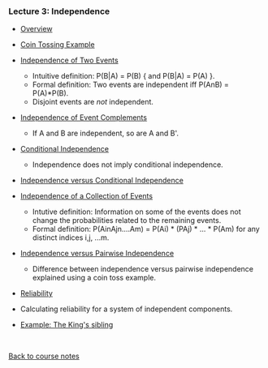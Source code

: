 
### Lecture 3: Independence

* [Overview](https://www.youtube.com/watch?v=mqr5oANeEI8)

* [Coin Tossing Example](https://www.youtube.com/watch?v=v4k4ep3lSwc)

* [Independence of Two Events](https://www.youtube.com/watch?v=Bbn_sSLenYk)
  * Intuitive definition: P(B|A) = P(B) { and P(B|A) = P(A) }.
  * Formal definition: Two events are independent iff P(AnB) = P(A)*P(B).
  * Disjoint events are _not_ independent.

* [Independence of Event Complements](https://www.youtube.com/watch?v=VvrecTHAWRU)
  * If A and B are independent, so are A and B'.

* [Conditional Independence](https://www.youtube.com/watch?v=yXV15izY1dQ)
  * Independence does not imply conditional independence.

* [Independence versus Conditional Independence](https://www.youtube.com/watch?v=Ac8KiNC0zM0)

* [Independence of a Collection of Events](https://www.youtube.com/watch?v=i9dtA6VZ8u0)
  * Intutive definition: Information on some of the events does not change the probabilities related to the remaining events.
  * Formal definition: P(AinAjn....Am) = P(Ai) * (PAj) * ... * P(Am) for any distinct indices i,j, ...m.

* [Independence versus Pairwise Independence](https://www.youtube.com/watch?v=EsEogLmLcuY)
  * Difference between independence versus pairwise independence explained using a coin toss example.

* [Reliability](https://www.youtube.com/watch?v=tQG26uPoCcA)
 * Calculating reliability for a system of independent components.

* [Example: The King's sibling](https://www.youtube.com/watch?v=3mFTpJHHzWA)

<br>

[Back to course notes](../Course_Notes.md)

